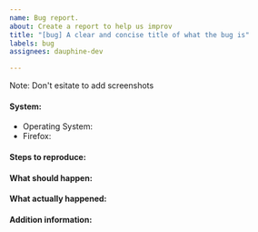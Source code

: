 ```yaml
---
name: Bug report.
about: Create a report to help us improv
title: "[bug] A clear and concise title of what the bug is"
labels: bug
assignees: dauphine-dev

---
```


Note: Don't esitate to add screenshots 

#### System: 
 * Operating System:  
 * Firefox: 

#### Steps to reproduce:

#### What should happen:

#### What actually happened:

#### Addition information:
